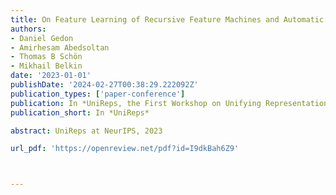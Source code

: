 ```yaml
---
title: On Feature Learning of Recursive Feature Machines and Automatic Relevance Determination
authors:
- Daniel Gedon
- Amirhesam Abedsoltan
- Thomas B Schön
- Mikhail Belkin
date: '2023-01-01'
publishDate: '2024-02-27T00:38:29.222092Z'
publication_types: ['paper-conference']
publication: In *UniReps, the First Workshop on Unifying Representations in Neural Models*
publication_short: In *UniReps*

abstract: UniReps at NeurIPS, 2023

url_pdf: 'https://openreview.net/pdf?id=I9dkBah6Z9'



---
```

